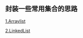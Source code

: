 ## 封装一些常用集合的思路

[1.Arraylist](https://github.com/wulimax/blogs/blob/master/docs/java/arraylist.md)

[2.LinkedList](https://github.com/wulimax/blogs/blob/master/docs/java/Linkedlist.md)

